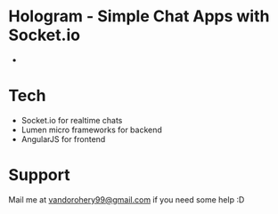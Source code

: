 # Hologram - Simple Chat Apps with Socket.io
-

# Tech
- Socket.io for realtime chats
- Lumen micro frameworks for backend
- AngularJS for frontend

# Support
Mail me at vandorohery99@gmail.com if you need some help :D